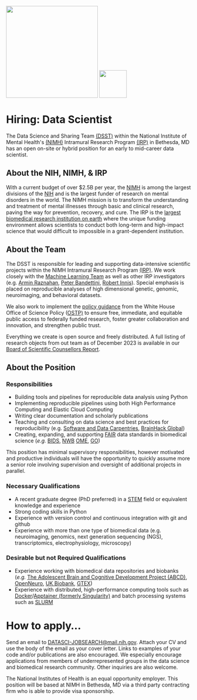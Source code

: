 <img src="https://nimh-dsst.github.io/dataSci_job_ad/NIMH_logo.png?raw=True" width="250"> <img src="dsst_logo_draft3.png" width="75">

# Hiring: Data Scientist

The Data Science and Sharing Team [(DSST)](http://cmn.nimh.nih.gov/dsst) within the National Institute of Mental Health's [(NIMH)](http://www.nimh.nih.gov) Intramural Research Program [(IRP)](https://www.nimh.nih.gov/research/research-conducted-at-nimh) in Bethesda, MD has an open on-site or hybrid position for an early to mid-career data scientist.

## About the NIH, NIMH, & IRP

With a current budget of over $2.5B per year, the [NIMH](http://www.nimh.nih.gov) is among the largest divisions of the [NIH](http://www.nih.gov) and is the largest funder of research on mental disorders in the world. The NIMH mission is to transform the understanding and treatment of mental illnesses through basic and clinical research, paving the way for prevention, recovery, and cure.  The IRP is the [largest biomedical research institution on earth](https://en.wikipedia.org/wiki/NIH_Intramural_Research_Program#:~:text=the%20NIH%20Intramural%20Research%20Program%20is%20the%20largest%20biomedical%20research%20institution%20on%20earth) where the unique funding environment allows scientists to conduct both long-term and high-impact science that would difficult to impossible in a grant-dependent institution.

## About the Team

The DSST is responsible for leading and supporting data-intensive scientific projects within the NIMH Intramural Research Program [(IRP)](https://www.nimh.nih.gov/labs-at-nimh/index.shtml). We work closely with the [Machine Learning Team](http://cmn.nimh.nih.gov/mlt) as well as other IRP investigators (e.g. [Armin Raznahan](https://www.nimh.nih.gov/research/research-conducted-at-nimh/research-areas/clinics-and-labs/hgb/sdn), [Peter Bandettini](https://www.nimh.nih.gov/research/research-conducted-at-nimh/research-areas/clinics-and-labs/lbc/sfim), [Robert Innis](https://www.nimh.nih.gov/research/research-conducted-at-nimh/research-areas/clinics-and-labs/mib/spns)). Special emphasis is placed on reproducible analyses of high dimensional genetic, genomic, neuroimaging, and behavioral datasets.

We also work to implement the [policy guidance](https://www.whitehouse.gov/ostp/news-updates/2022/08/25/ostp-issues-guidance-to-make-federally-funded-research-freely-available-without-delay/) from the White House Office of Science Policy ([OSTP)](https://www.whitehouse.gov/ostp/) to ensure free, immediate, and equitable public access to federally funded research, foster greater collaboration and innovation, and strengthen public trust.

Everything we create is open source and freely distributed. A full listing of research objects from out team as of December 2023 is available in our [Board of Scientific Counsellors Report]().

## About the Position

### Responsibilities

- Building tools and pipelines for reproducible data analysis using Python
- Implementing reproducible pipelines using both High Performance Computing and Elastic Cloud Computing  
- Writing clear documentation and scholarly publications
- Teaching and consulting on data science and best practices for reproducibility (e.g. [Software and Data Carpentries](https://carpentries.org/), [BrainHack Global](https://brainhack.org/global2023/))
- Creating, expanding, and supporting [FAIR](https://en.wikipedia.org/wiki/FAIR_data) data standards in biomedical science (*e.g.* [BIDS](http://bids.neuroimaging.io/), [NWB](https://www.nwb.org/) [OME](https://www.openmicroscopy.org/), [GO](https://geneontology.org/))

This position has minimal supervisory responsibilities, however motivated and productive individuals will have the opportunity to quickly assume more a senior role involving supervision and oversight of additional projects in parallel.

### Necessary Qualifications

- A recent graduate degree (PhD preferred) in a [STEM](https://en.wikipedia.org/wiki/Science,_technology,_engineering,_and_mathematics) field or equivalent knowledge and experience
- Strong coding skills in Python
- Experience with version control and continuous integration with git and github
- Experience with more than one type of biomedical data (e.g. neuroimaging, genomics, next generation sequencing (NGS), transcriptomics, electrophysiology, microscopy)

### Desirable but not Required Qualifications

- Experience working with biomedical data repositories and biobanks (*e.g.* [The Adolescent Brain and Cognitive Development Project (ABCD)](https://nda.nih.gov/abcd/),  [OpenNeuro](http://openneuro.org), [UK Biobank](http://www.ukbiobank.ac.uk/), [GTEX](https://gtexportal.org/home/)) 
- Experience with distributed, high-performance computing tools such as [Docker](https://www.docker.com)/[Apptainer (formerly Singularity)](https://apptainer.org/documentation/) and batch processing systems such as [SLURM](http://slurm.schedmd.com/)

# How to apply…

Send an email to DATASCI-JOBSEARCH@mail.nih.gov.
Attach your CV and use the body of the email as your cover letter. Links to examples of your code and/or publications are also encouraged. We especially encourage applications from members of underrepresented groups in the data science and biomedical research community. Other inquiries are also welcome.

The National Institutes of Health is an equal opportunity employer. This position will be based at NIMH in Bethesda, MD via a third party contracting firm who is able to provide visa sponsorship.
